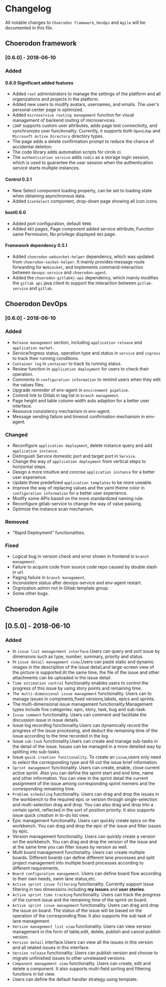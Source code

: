 # Changelog
All notable changes to `Choerodon framework`, `DevOps` and `Agile` will be documented in this file.

## Choerodon framework
### [0.6.0] - 2018-06-10
### Added

#### 0.6.0 Significant added features

- Added `root` administrators to manage the settings of the platform and all organizations and projects in the platform.
- Added new users to modify avatars, usernames, and emails. The user's personal center page is optimized.
- Added `microservice routing management` function for visual management of backend routing of microservices.
- `LDAP` supports custom user attributes, adds page test connectivity, and synchronizes user functionality. Currently, it supports both `OpenLdap` and `Microsoft Active Directory` directory types.
- The page adds a delete confirmation prompt to reduce the chance of accidental deletion.
- The code library adds automation scripts for circle ci.
- The `authentication service` adds `redis` as a storage login session, which is used to guarantee the user session when the authentication service starts multiple instances.

#### Control 0.3.1

- New Select component loading property, can be set to loading state when obtaining asynchronous data.
- Added `IconSelect` component, drop-down page showing all icon icons.

#### boot0.6.0

- Added port configuration, default `9090`.
- Added `403` pages, Page component added service attribute, Function same Permission, No privilege displayed `403` page.

#### Framework dependency 0.5.1

- Added `choerodon-websocket-helper` dependency, which was updated from `choerodon-socket-helper`. It mainly provides message route forwarding for `Websocket`, and implements command-interaction between `devops-service` and `choerodon-agent`.
- Added the `choerodon-gitlab4j-api` dependency, which mainly modifies the `gitlab api` java client to support the interaction between `gitlab-service` and `gitlab`.


## Choerodon DevOps
### [0.6.0] - 2018-06-10
### Added
- `Release management` section, including `application release` and `application market`. 
- Service/Ingress status, operation type and status in `service` and `ingress` to track their running conditions.
- `Container log` in `container` to track its running status. 
- Review function in `application deployment` for users to check their operation. 
- Comments in `configuration information` to remind users when they edit the values files. 
- Upgrade reminder of env-agent in `environment pipeline`. 
- Commit link to Gitlab in tag list in `branch management`. ­­­
- Page height and table column width auto adaption for a better user interface. ­­­­­­
- Resource consistency mechanism in env-agent.
- Message sending failure and timeout confirmation mechanism in env-agent. 

### Changed
- Reconfigure `application deployment`, delete instance query and add `application instance`. 
- Distinguish Service domestic port and target port in `Service`.
- Change the way of `application deployment` from vertical steps to horizontal steps.
- Design a more intuitive and concise `application instance` for a better user experience.
- Update three predefined `application templates` to be more useable. 
- Improve the way of replacing values and the yaml theme color in `configuration information` for a better user experience.
- Modify some APIs based on the more standardized naming rule. 
- Reconfigure gitlab-service to change the way of value passing. 
- Optimize the instance scan mechanism.

### Removed
- "Rapid Deployment" functionalities.

### Fixed
- Logical bug in version check and error shown in frontend in `branch management`. 
- Failure to acquire code from source code repo caused by double slash in url. 
- Paging failure in `branch management`.
- Inconsistent status after devops-service and env-agent restart.
- Orgnization admin not in Gitlab template group.
- Some other bugs.

## Choerodon Agile
## [0.5.0] - 2018-06-10
### Added
- In `issue list managerment interface`.Users can query and sort issue by dimensions such as type, number, summary, priority and status.
- In `issue detail management view`.Users can paste static and dynamic images in the description of the issue detail,and large-screen view of the picture is supported.At the same time, the file of the issue and other attachments can be uploaded in the issue detail.
- `Time estimation control` functionality enables users to control the progress of this issue by using story points and remaining time.
- `The multi-dimensional issue management` functionality. Users can to manage issues in compinents,fixed versions,labels, epics and sprints.
- The multi-dimensional issue management functionality.Management types include five categories: epic, story, task, bug and sub-task.
- `Issue comment` functionality. Users can comment and facilitate the discussion issue in issue details.
- Issue log recording functionality.Users can dynamically record the progress of the issue processing, and deduct the remaining time of the issue according to the time recorded in the log.
- Issue `sub-task` functionality.Users can create and manage sub-tasks in the detail of the issue. Issues can be managed in a more detailed way by splitting into sub-tasks.
- Issue `quick creation functionality`. To create an `issue`,users only need to select the corresponding type and fill out the issue brief information.
- `Sprint management` functionality. Users can create, enable, close current active sprint. Also you can define the sprint start and end time, name and other information. You can view in the sprint detail the current assignment of the issue among corresponding sprint memers and the corresponding remaining time.
- `Problem scheduling` functionality. Users can drag and drop the issues in the workbench to the required epic or version through single-selection and multi-selection drag and drop. You can also drag and drop into a certain sprint, reflected in the sort of position priority. It also supports issue quick creation in to-do list view.
- Epic management functionality. Users can quickly create epics on the workbench. You can drag and drop the epic of the issue and filter issues by epic.
- Version management functionality. Users can quickly create a version on the workbench. You can drag and drop the version of the issue and at the same time you can filter issues by version as well.
- Multi board management functionality. Users can create multiple boards. Different boards can define different lane processes and split project management into multiple board processes according to different requirements.
- `Board configuration management`. Users can define board flow according to their own needs, swim lane status,etc.
- `Active sprint issue filtering` functionality. Currently support issue filtering in two dimensions including **my issues** and **user stories**.
- `Active sprint time tracking` functionality. Users can track the progress of the current issue and the remaining time of the sprint on board.
- `Active sprint issue management` functionality. Users can drag and drop the issue on board. The status of the issue will be based on the operation of the corresponding flow. It also supports the sub task of lane management.
- `Version management list view` functionality. Users can view version management in the form of table,edit, delete, publish and cancel publish version.
- `Version detail` interface.Users can view all the issues in this version and all related issues in this interface.
- `Version release` functionality. Users can publish version and choose to migrate unfinished issues to other unreleased versions.
- `Component management view` functionality. Users can create, edit and delete a component. It also supports multi-field sorting and filtering functions in list view.
- Users can define the default handler strategy using template.
